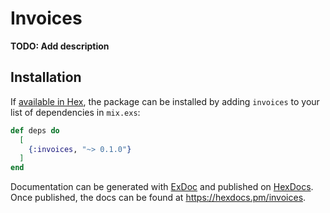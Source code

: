 # Invoices

**TODO: Add description**

## Installation

If [available in Hex](https://hex.pm/docs/publish), the package can be installed
by adding `invoices` to your list of dependencies in `mix.exs`:

```elixir
def deps do
  [
    {:invoices, "~> 0.1.0"}
  ]
end
```

Documentation can be generated with [ExDoc](https://github.com/elixir-lang/ex_doc)
and published on [HexDocs](https://hexdocs.pm). Once published, the docs can
be found at <https://hexdocs.pm/invoices>.

